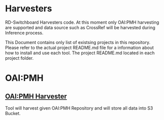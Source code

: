 # Harvesters

RD-Switchboard Harvesters code. At this moment only OAI:PMH harvesting are supported and data source such as CrossRef will be harvested during Inference process. 

This Document contains only list of existsing projects in this repository. Please refer to the 
actual project README.md file for a information about how to install and use each tool. The project README.md 
located in each project folder.

# OAI:PMH

## [OAI:PMH Harvester](https://github.com/rd-switchboard/Harvesters/tree/master/OAI_PMH/harester_oai)

Tool will harvest given OAI:PMH Repository and will store all data into S3 Bucket.


